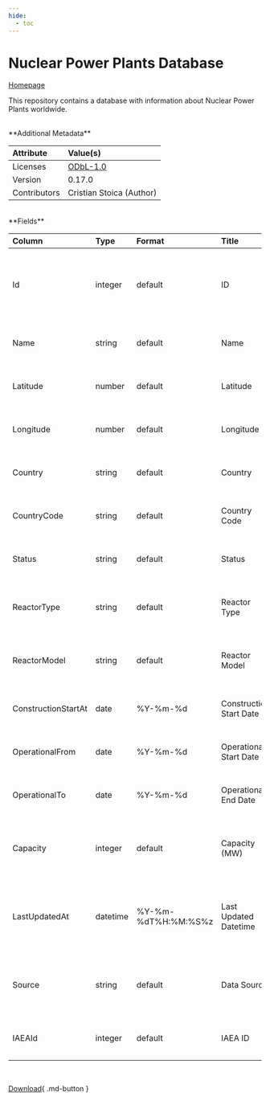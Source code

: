 ```yaml
---
hide:
  - toc
---
```


# Nuclear Power Plants Database

[Homepage](https://github.com/cristianst85/GeoNuclearData)

This repository contains a database with information about Nuclear Power Plants worldwide.

<br>
**Additional Metadata**

| Attribute    | Value(s)                                                    |
|:-------------|:------------------------------------------------------------|
| Licenses     | [ODbL-1.0](http://www.opendefinition.org/licenses/odc-odbl) |
| Version      | 0.17.0                                                      |
| Contributors | Cristian Stoica (Author)                                    |








<br>
**Fields**

| Column              | Type     | Format              | Title                   | Description                                                        |
|:--------------------|:---------|:--------------------|:------------------------|:-------------------------------------------------------------------|
| Id                  | integer  | default             | ID                      | Unique identifier used in this nuclear power plants database       |
| Name                | string   | default             | Name                    | The common name of the power plant                                 |
| Latitude            | number   | default             | Latitude                | The North/South position of the plant                              |
| Longitude           | number   | default             | Longitude               | The East/West position of the plant                                |
| Country             | string   | default             | Country                 | The country in which the power plant is located                    |
| CountryCode         | string   | default             | Country  Code           | The ISO alpha-2 country codes                                      |
| Status              | string   | default             | Status                  | The operational status of the plant                                |
| ReactorType         | string   | default             | Reactor Type            | The type of nuclear reactor used in the plant                      |
| ReactorModel        | string   | default             | Reactor Model           | The model of nuclear reactor used in the plant                     |
| ConstructionStartAt | date     | %Y-%m-%d            | Construction Start Date | The date on which construction began                               |
| OperationalFrom     | date     | %Y-%m-%d            | Operational Start Date  | The date on which the site began operation                         |
| OperationalTo       | date     | %Y-%m-%d            | Operational End Date    | The date on which the site was shutdown                            |
| Capacity            | integer  | default             | Capacity (MW)           | The maximum power output capacity of the plant                     |
| LastUpdatedAt       | datetime | %Y-%m-%dT%H:%M:%S%z | Last Updated Datetime   | The datetime when the data on the specified plant was last updated |
| Source              | string   | default             | Data Source             | The source from which the data on this plant was extracted         |
| IAEAId              | integer  | default             | IAEA ID                 | The unique identifier used by the IAEA                             |

<br>

[Download](https://osuked.github.io/Power-Station-Dictionary/attribute_sources/nuclear-power-plants/nuclear_power_plants.csv){ .md-button }

<br>
